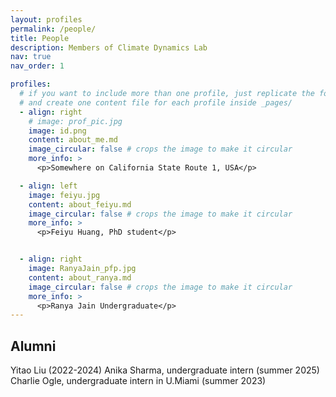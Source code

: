 ```yaml
---
layout: profiles
permalink: /people/
title: People
description: Members of Climate Dynamics Lab
nav: true
nav_order: 1

profiles:
  # if you want to include more than one profile, just replicate the following block
  # and create one content file for each profile inside _pages/
  - align: right
    # image: prof_pic.jpg
    image: id.png
    content: about_me.md
    image_circular: false # crops the image to make it circular
    more_info: >
      <p>Somewhere on California State Route 1, USA</p>

  - align: left
    image: feiyu.jpg
    content: about_feiyu.md
    image_circular: false # crops the image to make it circular
    more_info: >
      <p>Feiyu Huang, PhD student</p>


  - align: right
    image: RanyaJain_pfp.jpg
    content: about_ranya.md
    image_circular: false # crops the image to make it circular
    more_info: >
      <p>Ranya Jain Undergraduate</p>
---
```


## Alumni
Yitao Liu (2022-2024) 
Anika Sharma, undergraduate intern (summer 2025)
Charlie Ogle, undergraduate intern in U.Miami (summer 2023)

